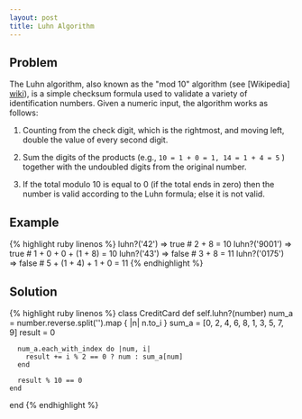 ```yaml
---
layout: post
title: Luhn Algorithm
---
```


[wiki]: http://en.wikipedia.org/wiki/Luhn "Wikipedia: Luhn Algorithm"

Problem
-------
The Luhn algorithm, also known as the "mod 10" algorithm (see
[Wikipedia] [wiki]), is a simple checksum formula used to validate
a variety of identification numbers. Given a numeric input, the
algorithm works as follows:

  1. Counting from the check digit, which is the rightmost, and moving left,
     double the value of every second digit.

  2. Sum the digits of the products (e.g., `10 = 1 + 0 = 1, 14 = 1 + 4 = 5` )
     together with the undoubled digits from the original number.

  3. If the total modulo 10 is equal to 0 (if the total ends in zero) then the
     number is valid according to the Luhn formula; else it is not valid.

Example
-------
{% highlight ruby linenos %}
  luhn?('42')   => true    # 2 + 8 = 10
  luhn?('9001') => true    # 1 + 0 + 0 + (1 + 8) = 10
  luhn?('43')   => false   # 3 + 8 = 11
  luhn?('0175') => false   # 5 + (1 + 4) + 1 + 0 = 11
{% endhighlight %}

Solution
--------
{% highlight ruby linenos %}
  class CreditCard
    def self.luhn?(number)
      num_a  = number.reverse.split('').map { |n| n.to_i }
      sum_a  = [0, 2, 4, 6, 8, 1, 3, 5, 7, 9]
      result = 0

      num_a.each_with_index do |num, i|
        result += i % 2 == 0 ? num : sum_a[num]
      end

      result % 10 == 0
    end
  end
{% endhighlight %}
